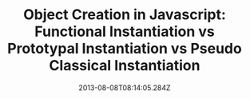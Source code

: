 ---
title: "Object Creation in Javascript: Functional Instantiation vs Prototypal Instantiation vs Pseudo Classical Instantiation"
date: "2013-08-08T08:14:05.284Z"
layout: post
path: "/object-creation-in-javascript-functional-instantiation-vs-prototypal-instantiation-vs-pseudo-e9287b6bbb32/"
---